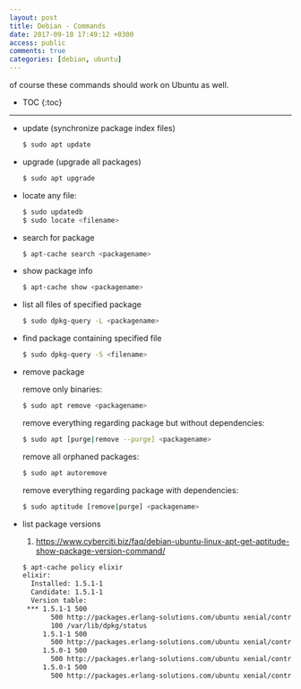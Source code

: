 ```yaml
---
layout: post
title: Debian - Commands
date: 2017-09-10 17:49:12 +0300
access: public
comments: true
categories: [debian, ubuntu]
---
```


of course these commands should work on Ubuntu as well.

<!-- more -->

* TOC
{:toc}
<hr>

- update (synchronize package index files)

  ```sh
  $ sudo apt update
  ```

- upgrade (upgrade all packages)

  ```sh
  $ sudo apt upgrade
  ```

- locate any file:

  ```sh
  $ sudo updatedb
  $ sudo locate <filename>
  ```

- search for package

  ```sh
  $ apt-cache search <packagename>
  ```

- show package info

  ```sh
  $ apt-cache show <packagename>
  ```

- list all files of specified package

  ```sh
  $ sudo dpkg-query -L <packagename>
  ```

- find package containing specified file

  ```sh
  $ sudo dpkg-query -S <filename>
  ```

- remove package

  remove only binaries:

  ```sh
  $ sudo apt remove <packagename>
  ```

  remove everything regarding package but without dependencies:

  ```sh
  $ sudo apt [purge|remove --purge] <packagename>
  ```

  remove all orphaned packages:

  ```sh
  $ sudo apt autoremove
  ```

  remove everything regarding package with dependencies:

  ```sh
  $ sudo aptitude [remove|purge] <packagename>
  ```

- list package versions

  1. <https://www.cyberciti.biz/faq/debian-ubuntu-linux-apt-get-aptitude-show-package-version-command/>

  ```sh
  $ apt-cache policy elixir
  elixir:
    Installed: 1.5.1-1
    Candidate: 1.5.1-1
    Version table:
   *** 1.5.1-1 500
         500 http://packages.erlang-solutions.com/ubuntu xenial/contrib amd64 Packages
         100 /var/lib/dpkg/status
       1.5.1-1 500
         500 http://packages.erlang-solutions.com/ubuntu xenial/contrib i386 Packages
       1.5.0-1 500
         500 http://packages.erlang-solutions.com/ubuntu xenial/contrib amd64 Packages
       1.5.0-1 500
         500 http://packages.erlang-solutions.com/ubuntu xenial/contrib i386 Packages
  ```
